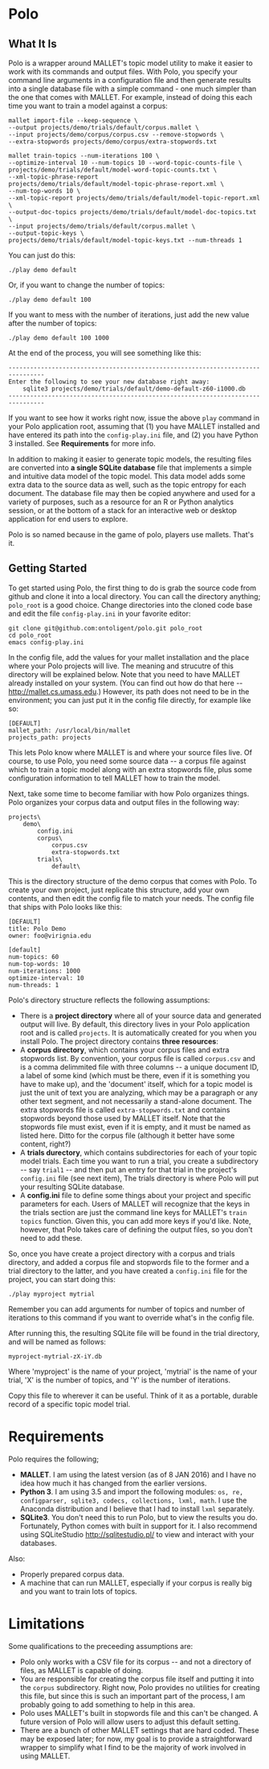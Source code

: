 # Polo

## What It Is

Polo is a wrapper around MALLET's topic model utility to make it
easier to work with its commands and output files. With Polo, you
specify your command line arguments in a configuration file and then
generate results into a single database file with a simple command - one much simpler than the one
that comes with MALLET. For example, instead of doing this each time
you want to train a model against a corpus:

```
mallet import-file --keep-sequence \
--output projects/demo/trials/default/corpus.mallet \
--input projects/demo/corpus/corpus.csv --remove-stopwords \
--extra-stopwords projects/demo/corpus/extra-stopwords.txt

mallet train-topics --num-iterations 100 \
--optimize-interval 10 --num-topics 10 --word-topic-counts-file \ 
projects/demo/trials/default/model-word-topic-counts.txt \
--xml-topic-phrase-report
projects/demo/trials/default/model-topic-phrase-report.xml \
--num-top-words 10 \
--xml-topic-report projects/demo/trials/default/model-topic-report.xml \
--output-doc-topics projects/demo/trials/default/model-doc-topics.txt \
--input projects/demo/trials/default/corpus.mallet \
--output-topic-keys \
projects/demo/trials/default/model-topic-keys.txt --num-threads 1
```

You can just do this:

```
./play demo default
```

Or, if you want to change the number of topics:

```
./play demo default 100
```

If you want to mess with the number of iterations, just add the
new value after the number of topics:

```
./play demo default 100 1000
```

At the end of the process, you will see something like this:

```
--------------------------------------------------------------------------------
Enter the following to see your new database right away:
	sqlite3 projects/demo/trials/default/demo-default-z60-i1000.db
--------------------------------------------------------------------------------
```

If you want to see how it works right now, issue the above `play` command in
your Polo application root, assuming that (1) you have MALLET
installed and have entered its path into the `config-play.ini` file,
and (2) you have Python 3 installed. See **Requirements** for more
info.

In addition to making it easier to generate topic models, the
resulting files are converted into **a single SQLite database** file that
implements a simple and intuitive data model of the topic model. This
data model adds some extra data to the source data as well, such as
the topic entropy for each document. The database file may then be
copied anywhere and used for a variety of purposes, such as a resource
for an R or Python analytics session, or at the bottom of a stack for
an interactive web or desktop application for end users to explore.

Polo is so named because in the game of polo, players use
mallets. That's it.

## Getting Started

To get started using Polo, the first thing to do is grab the source
code from github and clone it into a local directory. You can call the directory
anything; `polo_root` is a good choice. Change directories into the
cloned code base and edit the file `config-play.ini` in your favorite editor:

```
git clone git@github.com:ontoligent/polo.git polo_root
cd polo_root
emacs config-play.ini
```

In the config file, add the values for your mallet installation and
the place where your Polo projects will live. The meaning and
strucutre of this directory will be explained below. Note that you
need to have MALLET already installed on your system. (You can find
out how do that here -- http://mallet.cs.umass.edu.) However, its path
does not need to be in the environment; you can just put it in the
config file directly, for example like so:

```
[DEFAULT]
mallet_path: /usr/local/bin/mallet
projects_path: projects
```

This lets Polo know where MALLET is and where your source files
live. Of course, to use Polo, you need some source data -- a corpus
file against which to train a topic model along with an extra
stopwords file, plus some configuration information to tell MALLET how
to train the model.

Next, take some time to become familiar with how Polo organizes
things. Polo organizes your corpus data and output files in the
following way:

```
projects\
	demo\
		config.ini
		corpus\
			corpus.csv
			extra-stopwords.txt
		trials\
			default\
```

This is the directory structure of the demo corpus that comes with
Polo. To create your own project, just replicate this structure, add your
own contents, and then edit the config file to match your needs. The config
file that ships with Polo looks like this:

```
[DEFAULT]
title: Polo Demo
owner: foo@virignia.edu

[default]
num-topics: 60
num-top-words: 10
num-iterations: 1000
optimize-interval: 10
num-threads: 1
```

Polo's directory structure reflects the following assumptions:

* There is a **project directory** where all of your source data and
  generated output will live. By default, this directory lives in your
  Polo application root and is called `projects`. It is automatically
  created for you when you install Polo. The project directory
  contains **three resources**:
* A **corpus directory**, which contains your corpus files and extra
stopwords list. By convention, your corpus file is called `corpus.csv`
and is a comma delimmited file with three columns -- a unique document
ID, a label of some kind (which must be there, even if it is something
you have to make up), and the 'document' itself, which for a topic
model is just the unit of text you are analyzing, which may be a
paragraph or any other text segment, and not necessarily a stand-alone
document. The extra stopwords file is called `extra-stopwords.txt` and
contains stopwords beyond those used by MALLET itself. Note that the
stopwords file must exist, even if it is empty, and it must be named
as listed here. Ditto for the corpus file (although it better have
some content, right?)
* A **trials durectory**, which contains subdirectories for each of
your topic model trials. Each time you want to run a trial, you create
a subdirectory -- say `trial1` -- and then put an entry for that trial
in the project's `config.ini` file (see next item), The trials
directory is where Polo will put your resulting SQLite database.
* A **config.ini** file to define some things about your project and
specific parameters for each. Users of MALLET will recognize that the
keys in the trials section are just the command line keys for MALLET's
`train topics` function. Given this, you can add more keys if you'd
like. Note, however, that Polo takes care of defining the output
files, so you don't need to add these.

So, once you have create a project directory with a corpus and trials
directory, and added a corpus file and stopwords file to the former
and a trial directory to the latter, and you have created a
`config.ini` file for the project, you can start doing this:

`./play myproject mytrial`

Remember you can add arguments for number of topics and number of
iterations to this command if you want to override what's in the
config file.

After running this, the resulting SQLite file will be found in the trial directory, and
will be named as follows:

`myproject-mytrial-zX-iY.db`

Where 'myproject' is the name of your project, 'mytrial' is the name
of your trial, 'X' is the number of topics, and 'Y' is the number of
iterations.

Copy this file to wherever it can be useful. Think of it as a
portable, durable record of a specific topic model trial.

# Requirements

Polo requires the following;
* **MALLET**. I am using the latest version (as of 8 JAN
  2016) and I have no idea how much it has changed from the earlier
versions.
* **Python 3**. I am using 3.5 and import the following modules: `os, re,
configparser, sqlite3, codecs, collections, lxml, math`. I use the
Anaconda distribution and I believe that I had to install `lxml`
separately.
* **SQLite3**. You don't need this to run Polo, but to view the
results you do. Fortunately, Python comes with built in support for
it. I also recommend using SQLiteStudio <http://sqlitestudio.pl/> to
view and interact with your databases.

Also:
* Properly prepared corpus data.
* A machine that can run MALLET, especially if your corpus is really
big and you want to train lots of topics.

# Limitations

Some qualifications to the preceeding assumptions are:

* Polo only works with a CSV file for its corpus -- and not a
directory of files, as MALLET is capable of doing.
* You are responsible for creating the corpus file itself and putting
it into the `corpus` subdirectory. Right now, Polo provides no
utilities for creating this file, but since this is such an important
part of the process, I am probably going to add something to help in
this area.
* Polo uses MALLET's built in stopwords file and this can't be
  changed.  A future version of Polo will allow users to adjust this
default setting.
* There are a bunch of other MALLET settings that are hard
coded. These may be exposed later; for now, my goal is to provide a
straightforward wrapper to simplify what I find to be the majority of
work involved in using MALLET.
